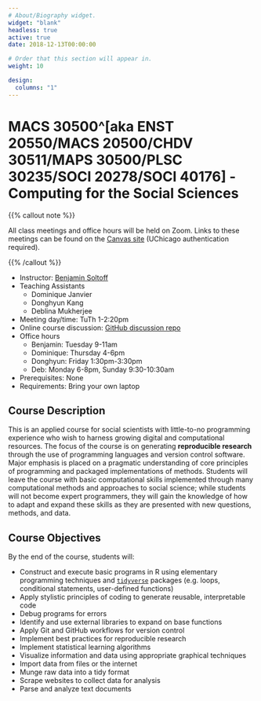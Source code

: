 ```yaml
---
# About/Biography widget.
widget: "blank"
headless: true
active: true
date: 2018-12-13T00:00:00

# Order that this section will appear in.
weight: 10

design:
  columns: "1"
---
```


# MACS 30500^[aka ENST 20550/MACS 20500/CHDV 30511/MAPS 30500/PLSC 30235/SOCI 20278/SOCI 40176] - Computing for the Social Sciences


{{% callout note %}}

All class meetings and office hours will be held on Zoom. Links to these meetings can be found on the [Canvas site](https://canvas.uchicago.edu/courses/30975) (UChicago authentication required).

{{% /callout %}}

* Instructor: [Benjamin Soltoff](http://www.bensoltoff.com)
* Teaching Assistants
    * Dominique Janvier
    * Donghyun Kang
    * Deblina Mukherjee
* Meeting day/time: TuTh 1-2:20pm
* Online course discussion: [GitHub discussion repo](https://github.com/uc-cfss/Discussion)
* Office hours
    * Benjamin: Tuesday 9-11am
    * Dominique: Thursday 4-6pm
    * Donghyun: Friday 1:30pm-3:30pm
    * Deb: Monday 6-8pm, Sunday 9:30-10:30am
* Prerequisites: None
* Requirements: Bring your own laptop

## Course Description

This is an applied course for social scientists with little-to-no programming experience who wish to harness growing digital and computational resources. The focus of the course is on generating **reproducible research** through the use of programming languages and version control software. Major emphasis is placed on a pragmatic understanding of core principles of programming and packaged implementations of methods. Students will leave the course with basic computational skills implemented through many computational methods and approaches to social science; while students will not become expert programmers, they will gain the knowledge of how to adapt and expand these skills as they are presented with new questions, methods, and data.

## Course Objectives

By the end of the course, students will:

* Construct and execute basic programs in R using elementary programming techniques and [`tidyverse`](http://tidyverse.org/) packages (e.g. loops, conditional statements, user-defined functions)
* Apply stylistic principles of coding to generate reusable, interpretable code
* Debug programs for errors
* Identify and use external libraries to expand on base functions
* Apply Git and GitHub workflows for version control
* Implement best practices for reproducible research
* Implement statistical learning algorithms
* Visualize information and data using appropriate graphical techniques
* Import data from files or the internet
* Munge raw data into a tidy format
* Scrape websites to collect data for analysis
* Parse and analyze text documents
